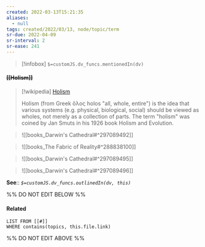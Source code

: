 ```yaml
---
created: 2022-03-13T15:21:35 
aliases:
  - null
tags: created/2022/03/13, node/topic/term
sr-due: 2022-04-09
sr-interval: 2
sr-ease: 241
---
```

> [!infobox]
`$=customJS.dv_funcs.mentionedIn(dv)`

#### <s class="topic-title">[[Holism]]</s>

> [!wikipedia] [Holism](https://en.wikipedia.org/wiki/Holism)
> 
> Holism (from Greek ὅλος holos "all, whole, entire") is the idea that various systems (e.g. physical, biological, social) should be viewed as wholes, not merely as a collection of parts. The term "holism" was coined by Jan Smuts in his 1926 book Holism and Evolution.
>

> ![[books_Darwin's Cathedral#^297089492]]

> ![[books_The Fabric of Reality#^288838100]]

> ![[books_Darwin's Cathedral#^297089495]]

> ![[books_Darwin's Cathedral#^297089496]]

**See**::
*`$=customJS.dv_funcs.outlinedIn(dv, this)`*

%% DO NOT EDIT BELOW %%

#### Related 

```dataview
LIST FROM [[#]]
WHERE contains(topics, this.file.link)
```
%% DO NOT EDIT ABOVE %%
